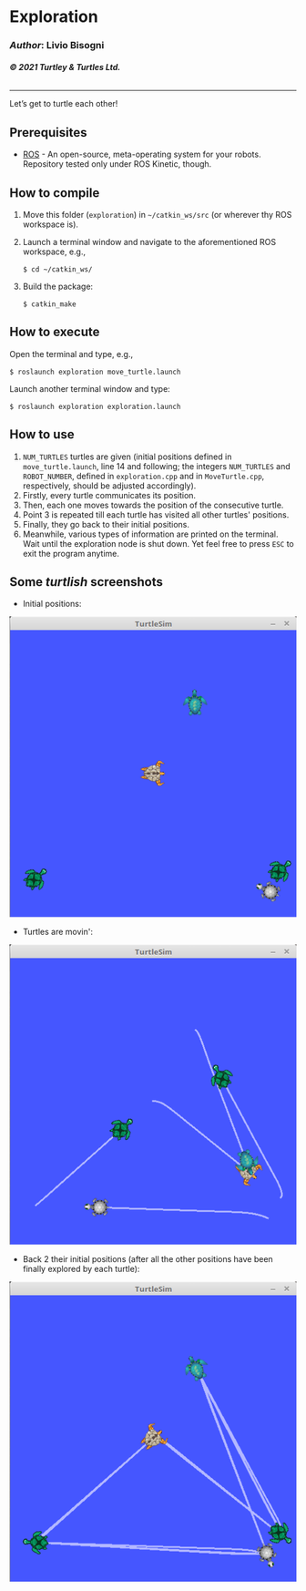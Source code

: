 # __Exploration__

### _Author_: Livio Bisogni
###### __&copy; 2021 Turtley & Turtles Ltd.__
___
Let’s get to turtle each other!

## Prerequisites

* [ROS](http://wiki.ros.org/ROS/Installation) - An open-source, meta-operating system for your robots. Repository tested only under ROS Kinetic, though.

## How to compile
1. Move this folder (`exploration`) in `~/catkin_ws/src` (or wherever thy ROS workspace is).
2. Launch a terminal window and navigate to the aforementioned ROS workspace, e.g.,

	```
	$ cd ~/catkin_ws/
	```
3. Build the package:

	```
	$ catkin_make
	```

## How to execute
Open the terminal and type, e.g.,

```
$ roslaunch exploration move_turtle.launch
```

Launch another terminal window and type:

```
$ roslaunch exploration exploration.launch
``` 

## How to use

1. `NUM_TURTLES` turtles are given (initial positions defined in `move_turtle.launch`, line 14 and following; the integers `NUM_TURTLES` and `ROBOT_NUMBER`, defined in `exploration.cpp` and in `MoveTurtle.cpp`, respectively, should be adjusted accordingly).
2. Firstly, every turtle communicates its position.
3. Then, each one moves towards the position of the consecutive turtle.
4. Point 3 is repeated till each turtle has visited all other turtles' positions.
5. Finally, they go back to their initial positions.
6. Meanwhile, various types of information are printed on the terminal. Wait until the exploration node is shut down. Yet feel free to press `ESC` to exit the program anytime.

## Some _turtlish_ screenshots

* Initial positions:

![](img/e1.png)

* Turtles are movin':

![](img/e2.png)

* Back 2 their initial positions (after all the other positions have been finally explored by each turtle):

![](img/e3.png)
